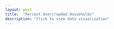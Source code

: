 ```yaml
---
layout: post
title:  "Percent Overcrowded Households"
description: "Click to view data visualization"
---
```

<svg class="overcrowded-frame"></svg>
<script src="{{ 'assets/javascripts/overcrowded.js' | absolute_url }}" type="module"></script>